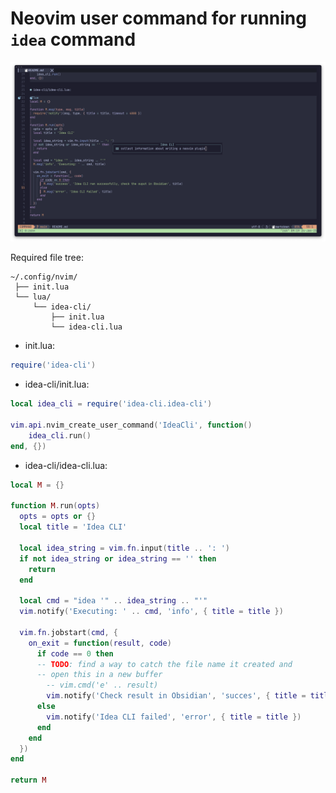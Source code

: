 # Neovim user command for running `idea` command

<img src='./neovim-plugin.png'>

Required file tree:

```shell
~/.config/nvim/
 ├── init.lua
 └── lua/
     └── idea-cli/
         ├── init.lua
         └── idea-cli.lua
```

- init.lua:

```lua
require('idea-cli')
```

- idea-cli/init.lua:

```lua
local idea_cli = require('idea-cli.idea-cli')

vim.api.nvim_create_user_command('IdeaCli', function()
    idea_cli.run()
end, {})
```

- idea-cli/idea-cli.lua:

```lua
local M = {}

function M.run(opts)
  opts = opts or {}
  local title = 'Idea CLI'

  local idea_string = vim.fn.input(title .. ': ')
  if not idea_string or idea_string == '' then
    return
  end

  local cmd = "idea '" .. idea_string .. "'"
  vim.notify('Executing: ' .. cmd, 'info', { title = title })

  vim.fn.jobstart(cmd, {
    on_exit = function(result, code)
      if code == 0 then
      -- TODO: find a way to catch the file name it created and 
      -- open this in a new buffer
        -- vim.cmd('e' .. result)
        vim.notify('Check result in Obsidian', 'succes', { title = title })
      else
        vim.notify('Idea CLI failed', 'error', { title = title })
      end
    end
  })
end

return M

```


